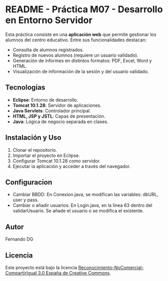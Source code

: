 <!DOCTYPE html>
<html lang="es">
<head>
    <meta charset="UTF-8">
    <meta name="viewport" content="width=device-width, initial-scale=1.0">
</head>
<body>
    <h1>README - Práctica M07 - Desarrollo en Entorno Servidor</h1>
    <p>Esta práctica consiste en una <strong>aplicación web</strong> que permite gestionar los alumnos del centro educativo. Entre sus funcionalidades destacan:</p>
    <ul>
        <li>Consulta de alumnos registrados.</li>
        <li>Registro de nuevos alumnos (requiere un usuario validado).</li>
        <li>Generación de informes en distintos formatos: PDF, Excel, Word y HTML.</li>
        <li>Visualización de información de la sesión y del usuario validado.</li>
    </ul>
    <h2>Tecnologías</h2>
    <ul>
        <li><strong>Eclipse</strong>: Entorno de desarrollo.</li>
        <li><strong>Tomcat 10.1.28</strong>: Servidor de aplicaciones.</li>
        <li><strong>Java Servlets</strong>: Controlador principal.</li>
        <li><strong>HTML, JSP y JSTL</strong>: Capas de presentación.</li>
        <li><strong>Java</strong>: Lógica de negocio separada en clases.</li>
    </ul>
    <h2>Instalación y Uso</h2>
    <ol>
        <li>Clonar el repositorio.</li>
        <li>Importar el proyecto en Eclipse.</li>
        <li>Configurar Tomcat 10.1.28 como servidor.</li>
        <li>Ejecutar la aplicación y acceder a través del navegador.</li>
    </ol>
    <h2>Configuracion</h2>
    <ul>
        <li>Cambiar BBDD: En Conexion.java, se modifican las variables: dbURL, user y pass.</li>
        <li>Cambiar o añadir usuarios: En Login.java, en la linea 63 dentro del validarUsuario. Se añade el usuario o se modifica el existente.</li>
    </ul>
    <h2>Autor</h2>
    <p>Fernando DG</p>
    <h2>Licencia</h2>
    <p>Este proyecto está bajo la licencia <a href="https://creativecommons.org/licenses/by-nc-sa/3.0/es/">Reconocimiento-NoComercial-CompartirIgual 3.0 España de Creative Commons</a>.</p>
</body>
</html>
